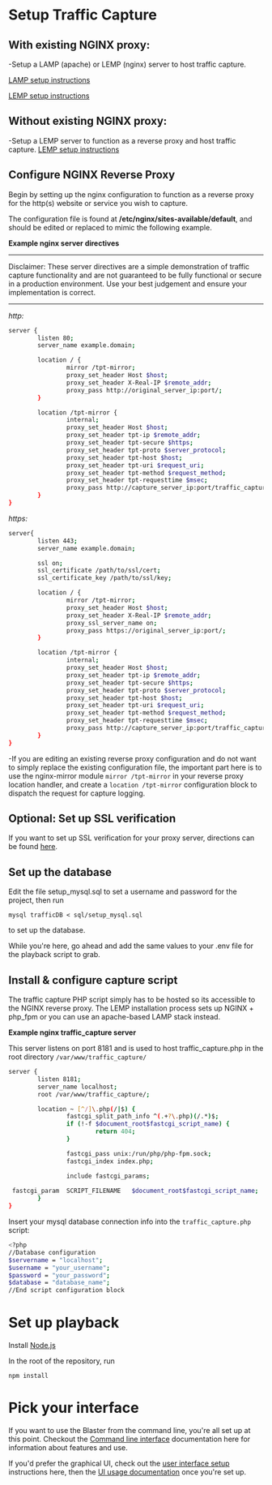 # Setup Traffic Capture

## With existing NGINX proxy:

-Setup a LAMP (apache) or LEMP (nginx) server to host traffic capture.

[LAMP setup instructions](https://www.digitalocean.com/community/tutorials/how-to-install-linux-apache-mysql-php-lamp-stack-ubuntu-18-04)

[LEMP setup instructions](https://www.digitalocean.com/community/tutorials/how-to-install-linux-nginx-mysql-php-lemp-stack-ubuntu-18-04)

## Without existing NGINX proxy:

-Setup a LEMP server to function as a reverse proxy and host traffic capture.
[LEMP setup instructions](https://www.digitalocean.com/community/tutorials/how-to-install-linux-nginx-mysql-php-lemp-stack-ubuntu-18-04)

## Configure NGINX Reverse Proxy

Begin by setting up the nginx configuration to function as a reverse proxy for the http(s) website or service you wish to capture.

The configuration file is found at **/etc/nginx/sites-available/default**, and should be edited or replaced to mimic the following example.

**Example nginx server directives**

***
Disclaimer: These server directives are a simple demonstration of traffic capture functionality and are not guaranteed to be fully functional or secure in a production environment. Use your best judgement and ensure your implementation is correct.
***

*http:*

``` sh
server {
        listen 80;
        server_name example.domain;

        location / {
                mirror /tpt-mirror;
                proxy_set_header Host $host;
                proxy_set_header X-Real-IP $remote_addr;
                proxy_pass http://original_server_ip:port/;
        }

        location /tpt-mirror {
                internal;
                proxy_set_header Host $host;
                proxy_set_header tpt-ip $remote_addr;
                proxy_set_header tpt-secure $https;
                proxy_set_header tpt-proto $server_protocol;
                proxy_set_header tpt-host $host;
                proxy_set_header tpt-uri $request_uri;
                proxy_set_header tpt-method $request_method;
                proxy_set_header tpt-requesttime $msec;
                proxy_pass http://capture_server_ip:port/traffic_capture.php;
        }
}
```

*https:*

``` sh
server{
        listen 443;
        server_name example.domain;

        ssl on;
        ssl_certificate /path/to/ssl/cert;
        ssl_certificate_key /path/to/ssl/key;

        location / {
                mirror /tpt-mirror;
                proxy_set_header Host $host;
                proxy_set_header X-Real-IP $remote_addr;
                proxy_ssl_server_name on;
                proxy_pass https://original_server_ip:port/;
        }

        location /tpt-mirror {
                internal;
                proxy_set_header Host $host;
                proxy_set_header tpt-ip $remote_addr;
                proxy_set_header tpt-secure $https;
                proxy_set_header tpt-proto $server_protocol;
                proxy_set_header tpt-host $host;
                proxy_set_header tpt-uri $request_uri;
                proxy_set_header tpt-method $request_method;
                proxy_set_header tpt-requesttime $msec;
                proxy_pass http://capture_server_ip:port/traffic_capture.php;
        }
}
```

-If you are editing an existing reverse proxy configuration and do not want to simply replace the existing configuration file, the important part here is to use the nginx-mirror module `mirror /tpt-mirror` in your reverse proxy location handler, and create a  `location /tpt-mirror` configuration block to dispatch the request for capture logging.

## Optional: Set up SSL verification

If you want to set up SSL verification for your proxy server, directions can be found [here](https://github.com/tacemonster/traffic-playback/blob/master/Documentation/ssl.md).

## Set up the database

Edit the file setup_mysql.sql to set a username and password for the project, then run
```
mysql trafficDB < sql/setup_mysql.sql
```
to set up the database.

While you're here, go ahead and add the same values to your .env file for the playback script to grab.

## Install & configure capture script

The traffic capture PHP script simply has to be hosted so its accessible to the NGINX reverse proxy. The LEMP installation process sets up NGINX + php_fpm or you can use an apache-based LAMP stack instead.

**Example nginx traffic_capture server**

This server listens on port 8181 and is used to host traffic_capture.php in the root directory `/var/www/traffic_capture/`

``` sh
server {
        listen 8181;
        server_name localhost;
        root /var/www/traffic_capture/;

        location ~ [^/]\.php(/|$) {
                fastcgi_split_path_info ^(.+?\.php)(/.*)$;
                if (!-f $document_root$fastcgi_script_name) {
                        return 404;
                }

                fastcgi_pass unix:/run/php/php-fpm.sock;
                fastcgi_index index.php;

                include fastcgi_params;
                
 fastcgi_param  SCRIPT_FILENAME   $document_root$fastcgi_script_name;
        }
}
```

Insert your mysql database connection info into the `traffic_capture.php` script:

``` sh
<?php
//Database configuration
$servername = "localhost";
$username = "your_username";
$password = "your_password";
$database = "database_name";
//End script configuration block
```

# Set up playback

Install [Node.js](https://nodejs.org/en/download/package-manager/)

In the root of the repository, run 
```
npm install
```

# Pick your interface

If you want to use the Blaster from the command line, you're all set up at this point. Checkout the [Command line interface](https://github.com/tacemonster/traffic-playback/blob/master/Documentation/command-line.md) documentation here for information about features and use.

If you'd prefer the graphical UI, check out the [user interface setup](https://github.com/tacemonster/traffic-playback/blob/master/Documentation/UIsetup.md) instructions here, then the [UI usage documentation](https://github.com/tacemonster/traffic-playback/blob/master/Documentation/user-interface.md) once you're set up.